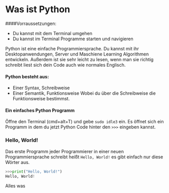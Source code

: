 # Was ist Python
####Vorraussetzungen:
* Du kannst mit dem Terminal umgehen
* Du kannst im Terminal Programme starten und navigieren

Python ist eine einfache Programmiersprache. 
Du kannst mit ihr Desktopanwendungen, Server und Maschiene Learning Algorithmen
entwickeln. Außerdem ist sie sehr leicht zu lesen, wenn man sie richtig schreibt 
liest sich dein Code auch wie normales Englisch.

#### Python besteht aus:
* Einer Syntax, Schreibweise
* Einer Semantik, Funktionsweise
Wobei du über die Schreibweise die Funktionsweise bestimmst.

#### Ein einfaches Python Programm
Öffne den Terminal (cmd+alt+T)
und gebe `sudo idle3` ein. 
Es öffnet sich ein Programm in dem du jetzt Python Code hinter 
den `>>>` eingeben kannst.
### Hello, World!
Das erste Programm jeder Programmierer in einer neuen Programmiersprache 
schreibt heißt `Hello, World!` es  gibt einfach nur diese Wörter
aus.
```python
>>>print("Hello, World!")
Hello, World!
```
Alles was 
